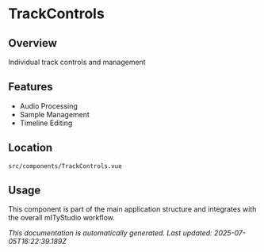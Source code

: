 # TrackControls

## Overview

Individual track controls and management

## Features

- Audio Processing
- Sample Management
- Timeline Editing

## Location

`src/components/TrackControls.vue`

## Usage

This component is part of the main application structure and integrates with the overall mITyStudio workflow.

*This documentation is automatically generated. Last updated: 2025-07-05T16:22:39.189Z*
